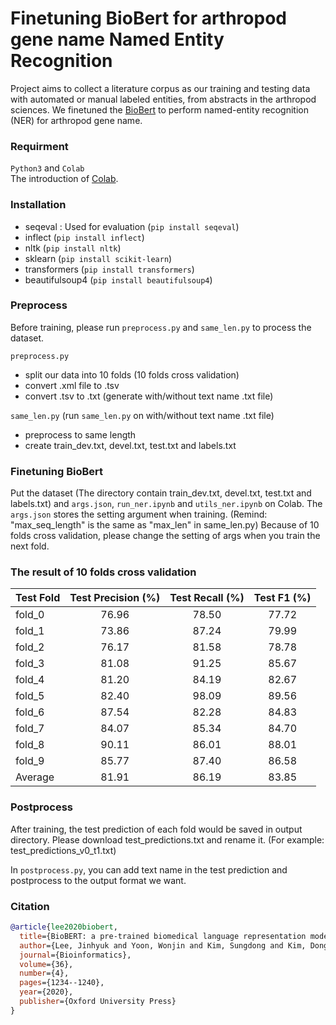 # Finetuning BioBert for arthropod gene name Named Entity Recognition

Project aims to collect a literature corpus as our training and testing data with automated or manual labeled entities, from abstracts in the arthropod sciences. We finetuned the [BioBert](https://github.com/dmis-lab/biobert-pytorch) to perform named-entity recognition (NER) for arthropod gene name.


### Requirment
`Python3` and `Colab`<br>
The introduction of [Colab](https://colab.research.google.com/?utm_source=scs-index#scrollTo=5fCEDCU_qrC0).

### Installation
- seqeval : Used for evaluation (`pip install seqeval`)
- inflect (`pip install inflect`)
- nltk (`pip install nltk`)
- sklearn (`pip install scikit-learn`)
- transformers (`pip install transformers`)
- beautifulsoup4 (`pip install beautifulsoup4`)

### Preprocess
Before training, please run `preprocess.py` and `same_len.py` to process the dataset.

`preprocess.py`
- split our data into 10 folds (10 folds cross validation)
- convert .xml file to .tsv
- convert .tsv to .txt (generate with/without text name .txt file)

`same_len.py` (run `same_len.py` on with/without text name .txt file)
- preprocess to same length
- create train_dev.txt, devel.txt, test.txt and labels.txt

### Finetuning BioBert

Put the dataset (The directory contain train_dev.txt, devel.txt, test.txt and labels.txt) and `args.json`, `run_ner.ipynb` and `utils_ner.ipynb` on Colab.
The `args.json` stores the setting argument when training. (Remind: "max_seq_length" is the same as "max_len" in same_len.py) Because of 10 folds cross validation, please change the setting of args when you train the next fold.

### The result of 10 folds cross validation

| Test Fold      |    Test Precision (%)   |    Test Recall (%)   |    Test F1 (%)   |
|----------------|:-----------------------:|:--------------------:|:----------------:|
| fold_0         |          76.96          |         78.50        |       77.72      |
| fold_1         |          73.86          |         87.24        |       79.99      |
| fold_2         |          76.17          |         81.58        |       78.78      |
| fold_3         |          81.08          |         91.25        |       85.67      |
| fold_4         |          81.20          |         84.19        |       82.67      |
| fold_5         |          82.40          |         98.09        |       89.56      |
| fold_6         |          87.54          |         82.28        |       84.83      |
| fold_7         |          84.07          |         85.34        |       84.70      |
| fold_8         |          90.11          |         86.01        |       88.01      |
| fold_9         |          85.77          |         87.40        |       86.58      |
| Average        |          81.91          |         86.19        |       83.85      |

### Postprocess

After training, the test prediction of each fold would be saved in output directory. Please download test_predictions.txt and rename it. (For example: test_predictions_v0_t1.txt)

In `postprocess.py`, you can add text name in the test prediction and postprocess to the output format we want.

### Citation
```bibtex
@article{lee2020biobert,
  title={BioBERT: a pre-trained biomedical language representation model for biomedical text mining},
  author={Lee, Jinhyuk and Yoon, Wonjin and Kim, Sungdong and Kim, Donghyeon and Kim, Sunkyu and So, Chan Ho and Kang, Jaewoo},
  journal={Bioinformatics},
  volume={36},
  number={4},
  pages={1234--1240},
  year={2020},
  publisher={Oxford University Press}
}
```